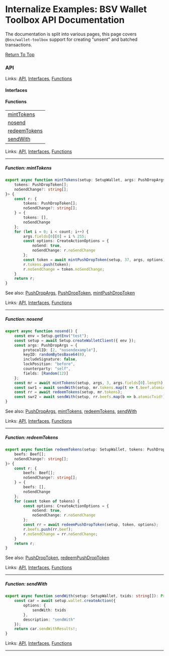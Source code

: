# Internalize Examples: BSV Wallet Toolbox API Documentation

The documentation is split into various pages, this page covers `@bsv/wallet-toolbox` support
for creating "unsent" and batched transactions.

[Return To Top](./README.md)

<!--#region ts2md-api-merged-here-->
### API

Links: [API](#api), [Interfaces](#interfaces), [Functions](#functions)

#### Interfaces

#### Functions

| |
| --- |
| [mintTokens](#function-minttokens) |
| [nosend](#function-nosend) |
| [redeemTokens](#function-redeemtokens) |
| [sendWith](#function-sendwith) |

Links: [API](#api), [Interfaces](#interfaces), [Functions](#functions)

---

##### Function: mintTokens

```ts
export async function mintTokens(setup: SetupWallet, args: PushDropArgs, count: number, size: number, noSendChange?: string[]): Promise<{
    tokens: PushDropToken[];
    noSendChange?: string[];
}> {
    const r: {
        tokens: PushDropToken[];
        noSendChange?: string[];
    } = {
        tokens: [],
        noSendChange
    };
    for (let i = 0; i < count; i++) {
        args.fields[0][0] = i % 255;
        const options: CreateActionOptions = {
            noSend: true,
            noSendChange: r.noSendChange
        };
        const token = await mintPushDropToken(setup, 37, args, options);
        r.tokens.push(token);
        r.noSendChange = token.noSendChange;
    }
    return r;
}
```

See also: [PushDropArgs](./pushdrop.md#interface-pushdropargs), [PushDropToken](./pushdrop.md#interface-pushdroptoken), [mintPushDropToken](./pushdrop.md#function-mintpushdroptoken)

Links: [API](#api), [Interfaces](#interfaces), [Functions](#functions)

---
##### Function: nosend

```ts
export async function nosend() {
    const env = Setup.getEnv("test");
    const setup = await Setup.createWalletClient({ env });
    const args: PushDropArgs = {
        protocolID: [2, "nosendexample"],
        keyID: randomBytesBase64(8),
        includeSignature: false,
        lockPosition: "before",
        counterparty: "self",
        fields: [Random(12)]
    };
    const mr = await mintTokens(setup, args, 3, args.fields[0].length);
    const swr1 = await sendWith(setup, mr.tokens.map(t => t.beef.atomicTxid!));
    const rr = await redeemTokens(setup, mr.tokens);
    const swr2 = await sendWith(setup, rr.beefs.map(b => b.atomicTxid!));
}
```

See also: [PushDropArgs](./pushdrop.md#interface-pushdropargs), [mintTokens](./nosend.md#function-minttokens), [redeemTokens](./nosend.md#function-redeemtokens), [sendWith](./nosend.md#function-sendwith)

Links: [API](#api), [Interfaces](#interfaces), [Functions](#functions)

---
##### Function: redeemTokens

```ts
export async function redeemTokens(setup: SetupWallet, tokens: PushDropToken[], noSendChange?: string[]): Promise<{
    beefs: Beef[];
    noSendChange?: string[];
}> {
    const r: {
        beefs: Beef[];
        noSendChange?: string[];
    } = {
        beefs: [],
        noSendChange
    };
    for (const token of tokens) {
        const options: CreateActionOptions = {
            noSend: true,
            noSendChange: r.noSendChange
        };
        const rr = await redeemPushDropToken(setup, token, options);
        r.beefs.push(rr.beef);
        r.noSendChange = rr.noSendChange;
    }
    return r;
}
```

See also: [PushDropToken](./pushdrop.md#interface-pushdroptoken), [redeemPushDropToken](./pushdrop.md#function-redeempushdroptoken)

Links: [API](#api), [Interfaces](#interfaces), [Functions](#functions)

---
##### Function: sendWith

```ts
export async function sendWith(setup: SetupWallet, txids: string[]): Promise<SendWithResult[]> {
    const car = await setup.wallet.createAction({
        options: {
            sendWith: txids
        },
        description: "sendWith"
    });
    return car.sendWithResults!;
}
```

Links: [API](#api), [Interfaces](#interfaces), [Functions](#functions)

---

<!--#endregion ts2md-api-merged-here-->
